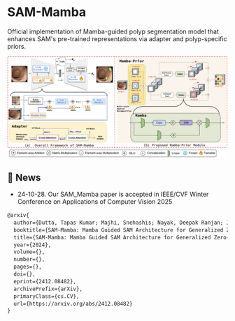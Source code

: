 # SAM-Mamba
Official implementation of Mamba-guided polyp segmentation model that enhances SAM's pre-trained representations via adapter and polyp-specific priors.

![alt text](assets/SAM_mamba.png)


## 🚨 News
- 24-10-28. Our SAM_Mamba paper is accepted in IEEE/CVF Winter Conference on Applications of Computer Vision 2025

```markdown
@arxiv{
  author={Dutta, Tapas Kumar; Majhi, Snehashis; Nayak, Deepak Ranjan; Jha, Debesh},
  booktitle={SAM-Mamba: Mamba Guided SAM Architecture for Generalized Zero-Shot Polyp Segmentation}, 
  title={SAM-Mamba: Mamba Guided SAM Architecture for Generalized Zero-Shot Polyp Segmentation}, 
  year={2024},
  volume={},
  number={},
  pages={},
  doi={},
  eprint={2412.08482},
  archivePrefix={arXiv},
  primaryClass={cs.CV},
  url={https://arxiv.org/abs/2412.08482}
}
